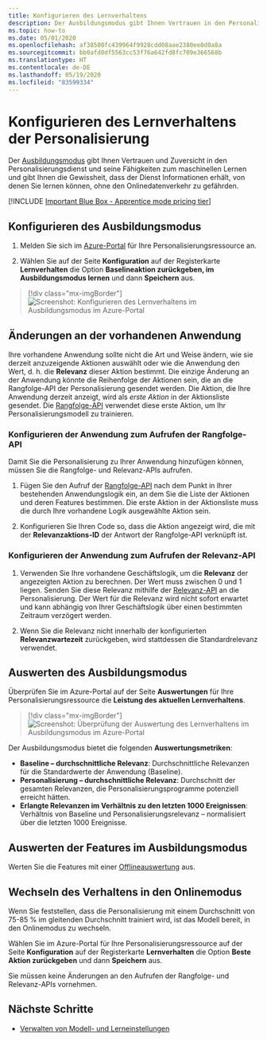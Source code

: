 ```yaml
---
title: Konfigurieren des Lernverhaltens
description: Der Ausbildungsmodus gibt Ihnen Vertrauen in den Personalisierungsdienst und seine Fähigkeiten zum maschinellen Lernen und stellt Ihnen die Metriken bereit, dass der Dienst Informationen erhält, von denen Sie lernen können, ohne den Onlinedatenverkehr zu gefährden.
ms.topic: how-to
ms.date: 05/01/2020
ms.openlocfilehash: af38500fc439964f9928cdd08aae2380ee0d0a8a
ms.sourcegitcommit: bb0afd0df5563cc53f76a642fd8fc709e366568b
ms.translationtype: HT
ms.contentlocale: de-DE
ms.lasthandoff: 05/19/2020
ms.locfileid: "83599334"
---
```

# <a name="configure-the-personalizer-learning-behavior"></a>Konfigurieren des Lernverhaltens der Personalisierung

Der [Ausbildungsmodus](concept-apprentice-mode.md) gibt Ihnen Vertrauen und Zuversicht in den Personalisierungsdienst und seine Fähigkeiten zum maschinellen Lernen und gibt Ihnen die Gewissheit, dass der Dienst Informationen erhält, von denen Sie lernen können, ohne den Onlinedatenverkehr zu gefährden.

[!INCLUDE [Important Blue Box - Apprentice mode pricing tier](./includes/important-apprentice-mode.md)]

## <a name="configure-apprentice-mode"></a>Konfigurieren des Ausbildungsmodus

1. Melden Sie sich im [Azure-Portal](https://portal.azure.com) für Ihre Personalisierungsressource an.

1. Wählen Sie auf der Seite **Konfiguration** auf der Registerkarte **Lernverhalten** die Option **Baselineaktion zurückgeben, im Ausbildungsmodus lernen** und dann **Speichern** aus.

> [!div class="mx-imgBorder"]
> ![Screenshot: Konfigurieren des Lernverhaltens im Ausbildungsmodus im Azure-Portal](media/settings/configure-learning-behavior-azure-portal.png)

## <a name="changes-to-the-existing-application"></a>Änderungen an der vorhandenen Anwendung

Ihre vorhandene Anwendung sollte nicht die Art und Weise ändern, wie sie derzeit anzuzeigende Aktionen auswählt oder wie die Anwendung den Wert, d. h. die **Relevanz** dieser Aktion bestimmt. Die einzige Änderung an der Anwendung könnte die Reihenfolge der Aktionen sein, die an die Rangfolge-API der Personalisierung gesendet werden. Die Aktion, die Ihre Anwendung derzeit anzeigt, wird als _erste Aktion_ in der Aktionsliste gesendet. Die [Rangfolge-API](https://westus2.dev.cognitive.microsoft.com/docs/services/personalizer-api/operations/Rank) verwendet diese erste Aktion, um Ihr Personalisierungsmodell zu trainieren.

### <a name="configure-your-application-to-call-the-rank-api"></a>Konfigurieren der Anwendung zum Aufrufen der Rangfolge-API

Damit Sie die Personalisierung zu Ihrer Anwendung hinzufügen können, müssen Sie die Rangfolge- und Relevanz-APIs aufrufen.

1. Fügen Sie den Aufruf der [Rangfolge-API](https://westus2.dev.cognitive.microsoft.com/docs/services/personalizer-api/operations/Rank) nach dem Punkt in Ihrer bestehenden Anwendungslogik ein, an dem Sie die Liste der Aktionen und deren Features bestimmen. Die erste Aktion in der Aktionsliste muss die durch Ihre vorhandene Logik ausgewählte Aktion sein.

1. Konfigurieren Sie Ihren Code so, dass die Aktion angezeigt wird, die mit der **Relevanzaktions-ID** der Antwort der Rangfolge-API verknüpft ist.

### <a name="configure-your-application-to-call-reward-api"></a>Konfigurieren der Anwendung zum Aufrufen der Relevanz-API

1. Verwenden Sie Ihre vorhandene Geschäftslogik, um die **Relevanz** der angezeigten Aktion zu berechnen. Der Wert muss zwischen 0 und 1 liegen. Senden Sie diese Relevanz mithilfe der [Relevanz-API](https://westus2.dev.cognitive.microsoft.com/docs/services/personalizer-api/operations/Reward) an die Personalisierung. Der Wert für die Relevanz wird nicht sofort erwartet und kann abhängig von Ihrer Geschäftslogik über einen bestimmten Zeitraum verzögert werden.

1. Wenn Sie die Relevanz nicht innerhalb der konfigurierten **Relevanzwartezeit** zurückgeben, wird stattdessen die Standardrelevanz verwendet.

## <a name="evaluate-apprentice-mode"></a>Auswerten des Ausbildungsmodus

Überprüfen Sie im Azure-Portal auf der Seite **Auswertungen** für Ihre Personalisierungsressource die **Leistung des aktuellen Lernverhaltens**.

> [!div class="mx-imgBorder"]
> ![Screenshot: Überprüfung der Auswertung des Lernverhaltens im Ausbildungsmodus im Azure-Portal](media/settings/evaluate-apprentice-mode.png)

Der Ausbildungsmodus bietet die folgenden **Auswertungsmetriken**:
* **Baseline – durchschnittliche Relevanz**:  Durchschnittliche Relevanzen für die Standardwerte der Anwendung (Baseline).
* **Personalisierung – durchschnittliche Relevanz**: Durchschnitt der gesamten Relevanzen, die Personalisierungsprogramme potenziell erreicht hätten.
* **Erlangte Relevanzen im Verhältnis zu den letzten 1000 Ereignissen**: Verhältnis von Baseline und Personalisierungsrelevanz – normalisiert über die letzten 1000 Ereignisse.

## <a name="evaluate-apprentice-mode-features"></a>Auswerten der Features im Ausbildungsmodus

Werten Sie die Features mit einer [Offlineauswertung](how-to-offline-evaluation.md) aus.

## <a name="switch-behavior-to-online-mode"></a>Wechseln des Verhaltens in den Onlinemodus

Wenn Sie feststellen, dass die Personalisierung mit einem Durchschnitt von 75-85 % im gleitenden Durchschnitt trainiert wird, ist das Modell bereit, in den Onlinemodus zu wechseln.

Wählen Sie im Azure-Portal für Ihre Personalisierungsressource auf der Seite **Konfiguration** auf der Registerkarte **Lernverhalten** die Option **Beste Aktion zurückgeben** und dann **Speichern** aus.

Sie müssen keine Änderungen an den Aufrufen der Rangfolge- und Relevanz-APIs vornehmen.

## <a name="next-steps"></a>Nächste Schritte

* [Verwalten von Modell- und Lerneinstellungen](how-to-manage-model.md)

